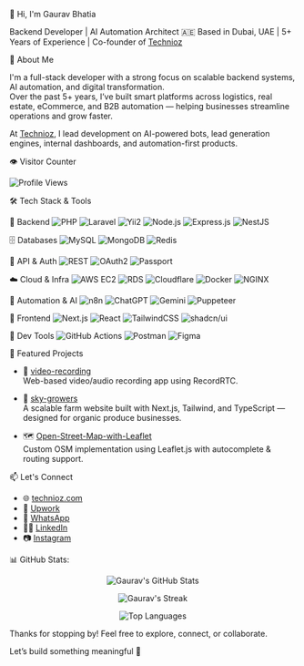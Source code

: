 👋 Hi, I'm Gaurav Bhatia

Backend Developer | AI Automation Architect
🇦🇪 Based in Dubai, UAE | 5+ Years of Experience | Co-founder of [Technioz](https://technioz.com)


🚀 About Me

I'm a full-stack developer with a strong focus on scalable backend systems, AI automation, and digital transformation.  
Over the past 5+ years, I’ve built smart platforms across logistics, real estate, eCommerce, and B2B automation — helping businesses streamline operations and grow faster.

At [Technioz](https://technioz.com), I lead development on AI-powered bots, lead generation engines, internal dashboards, and automation-first products.

👁️ Visitor Counter

<p align="left">
  <img src="https://komarev.com/ghpvc/?username=gauravbhatia4601&style=flat-square&color=blue" alt="Profile Views" />
</p>

🛠️ Tech Stack & Tools

🧠 Backend
![PHP](https://img.shields.io/badge/PHP-8892BF?style=flat&logo=php&logoColor=white)
![Laravel](https://img.shields.io/badge/Laravel-F55247?style=flat&logo=laravel&logoColor=white)
![Yii2](https://img.shields.io/badge/Yii2-4584b6?style=flat&logo=yii&logoColor=white)
![Node.js](https://img.shields.io/badge/Node.js-339933?style=flat&logo=node.js&logoColor=white)
![Express.js](https://img.shields.io/badge/Express.js-000000?style=flat&logo=express&logoColor=white)
![NestJS](https://img.shields.io/badge/NestJS-e0234e?style=flat&logo=nestjs&logoColor=white)

🗄️ Databases
![MySQL](https://img.shields.io/badge/MySQL-00758F?style=flat&logo=mysql&logoColor=white)
![MongoDB](https://img.shields.io/badge/MongoDB-47A248?style=flat&logo=mongodb&logoColor=white)
![Redis](https://img.shields.io/badge/Redis-DC382D?style=flat&logo=redis&logoColor=white)

🔐 API & Auth 
![REST](https://img.shields.io/badge/REST-00599C?style=flat)
![OAuth2](https://img.shields.io/badge/OAuth2-ff6f00?style=flat)
![Passport](https://img.shields.io/badge/Passport-1e1e1e?style=flat)

☁️ Cloud & Infra
![AWS EC2](https://img.shields.io/badge/AWS%20EC2-FF9900?style=flat&logo=amazonaws&logoColor=white)
![RDS](https://img.shields.io/badge/AWS%20RDS-527FFF?style=flat&logo=amazonaws&logoColor=white)
![Cloudflare](https://img.shields.io/badge/Cloudflare-F38020?style=flat&logo=cloudflare&logoColor=white)
![Docker](https://img.shields.io/badge/Docker-2496ED?style=flat&logo=docker&logoColor=white)
![NGINX](https://img.shields.io/badge/Nginx-009639?style=flat&logo=nginx&logoColor=white)

🤖 Automation & AI
![n8n](https://img.shields.io/badge/n8n-ef6537?style=flat&logo=n8n&logoColor=white)
![ChatGPT](https://img.shields.io/badge/OpenAI-412991?style=flat&logo=openai&logoColor=white)
![Gemini](https://img.shields.io/badge/Google%20Gemini-4285F4?style=flat&logo=google&logoColor=white)
![Puppeteer](https://img.shields.io/badge/Puppeteer-40B5A4?style=flat&logo=puppeteer&logoColor=white)

🎨 Frontend
![Next.js](https://img.shields.io/badge/Next.js-000000?style=flat&logo=next.js&logoColor=white)
![React](https://img.shields.io/badge/React-61DAFB?style=flat&logo=react&logoColor=black)
![TailwindCSS](https://img.shields.io/badge/TailwindCSS-06B6D4?style=flat&logo=tailwindcss&logoColor=white)
![shadcn/ui](https://img.shields.io/badge/shadcn/ui-18181b?style=flat)

🧰 Dev Tools
![GitHub Actions](https://img.shields.io/badge/GitHub%20Actions-2088FF?style=flat&logo=githubactions&logoColor=white)
![Postman](https://img.shields.io/badge/Postman-FF6C37?style=flat&logo=postman&logoColor=white)
![Figma](https://img.shields.io/badge/Figma-F24E1E?style=flat&logo=figma&logoColor=white)


🌟 Featured Projects

- 🎥 [video-recording](https://github.com/gauravbhatia4601/video-recording)  
  Web-based video/audio recording app using RecordRTC.

- 🌱 [sky-growers](https://github.com/gauravbhatia4601/sky-growers)  
  A scalable farm website built with Next.js, Tailwind, and TypeScript — designed for organic produce businesses.

- 🗺️ [Open-Street-Map-with-Leaflet](https://github.com/gauravbhatia4601/Open-Street-Map-with-Leaflet)  
  Custom OSM implementation using Leaflet.js with autocomplete & routing support.

📫 Let's Connect

- 🌐 [technioz.com](https://technioz.com)  
- 💼 [Upwork](https://www.upwork.com/freelancers/~01f20500524197e5864)  
- 💬 [WhatsApp](https://wa.me/919803683577)  
- 🧑‍💻 [LinkedIn](https://www.linkedin.com/in/gauravbhatia1064/)  
- 📷 [Instagram](https://www.instagram.com/_gaurav.bhatia04_/)

📊 GitHub Stats:

<p align="center">
  <img src="https://github-readme-stats.vercel.app/api?username=gauravbhatia4601&show_icons=true&theme=radical&hide_border=true" alt="Gaurav's GitHub Stats" />
</p>

<p align="center">
  <img src="https://github-readme-streak-stats.herokuapp.com/?user=gauravbhatia4601&theme=radical&hide_border=true" alt="Gaurav's Streak" />
</p>

<p align="center">
  <img src="https://github-readme-stats.vercel.app/api/top-langs/?username=gauravbhatia4601&layout=compact&theme=radical&hide_border=true" alt="Top Languages" />
</p>


Thanks for stopping by! Feel free to explore, connect, or collaborate.  

Let’s build something meaningful 🚀
